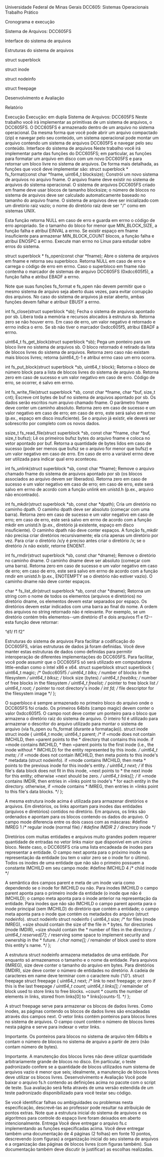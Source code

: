 Universidade Federal de Minas Gerais
DCC605: Sistemas Operacionais
Trabalho Prático

Cronograma e execução

Sistema de Arquivos: DCC605FS

Interface do sistema de arquivos

Estruturas do sistema de arquivos

struct superblock

struct inode

struct nodeinfo

struct freepage

Desenvolvimento e Avaliação

Relatório



Execução
Execução: em dupla
Sistema de Arquivos: DCC605FS
Neste trabalho você irá implementar as primitivas de um sistema de arquivos, o DCC605FS. O DCC605FS é armazenado dentro de um arquivo no sistema operacional. Da mesma forma que você pode abrir um arquivo compactado (zip) e navegar pelo seu conteúdo, um sistema operacional pode montar um arquivo contendo um sistema de arquivos DCC605FS e navegar pelo seu conteúdo.
Interface do sistema de arquivos
Neste trabalho você irá implementar parte das funções do DCC605FS; em particular, as funções para formatar um arquivo em disco com um novo DCC605FS e para retornar um bloco livre no sistema de arquivos. De forma mais detalhada, as funções que você deve implementar são:
struct superblock * fs_format(const char *fname, uint64_t blocksize);
Constrói um novo sistema de arquivos no arquivo fname. O arquivo fname deve existir no sistema de arquivos do sistema operacional. O sistema de arquivos DCC605FS criado em fname deve usar blocos de tamanho blocksize; o número de blocos no sistema de arquivos deve ser calculado automaticamente baseado no tamanho do arquivo fname. O sistema de arquivos deve ser inicializado com um diretório raiz vazio; o nome do diretório raiz deve ser "/" como em sistemas UNIX.

Esta função retorna NULL em caso de erro e guarda em errno o código de erro apropriado. Se o tamanho do bloco for menor que MIN_BLOCK_SIZE, a função falha e atribui EINVAL a errno. Se existir espaço em fname insuficiente para armazenar MIN_BLOCK_COUNT blocos, a função falha e atribui ENOSPC a errno. Execute man errno no Linux para estudar sobre erros do sistema.




struct superblock * fs_open(const char *fname);
Abre o sistema de arquivos em fname e retorna seu superbloco. Retorna NULL em caso de erro e carrega o código de erro em errno. Caso o superbloco em fname não contenha o marcador de sistemas de arquivo DCC605FS (0xdcc605f5), a função falha e atribui EBADF a errno.

Note que suas funções fs_format e fs_open não devem permitir que o mesmo sistema de arquivo seja aberto duas vezes, para evitar corrupção dos arquivos. No caso do sistema de arquivos já estar aberto, ambas funções devem falhar e atribuir EBUSY a errno.


int fs_close(struct superblock *sb);
Fecha o sistema de arquivos apontado por sb. Libera toda a memória e recursos alocados à estrutura sb. Retorna zero se não houver erro. Em caso de erro, um valor negativo é retornado e errno indica o erro. Se sb não tiver o marcador 0xdcc605f5, atribui EBADF a errno.


uint64_t fs_get_block(struct superblock *sb);
Pega um ponteiro para um bloco livre no sistema de arquivos sb. O bloco retornado é retirado da lista de blocos livres do sistema de arquivos. Retorna zero caso não existam mais blocos livres; retorna (uint64_t)-1 e atribui errno caso um erro ocorra.


int fs_put_block(struct superblock *sb, uint64_t block);
Retorna o bloco de número block para a lista de blocos livres do sistema de arquivo sb. Retorna zero em caso de sucesso e um valor negativo em caso de erro. Código de erro, se ocorrer, é salvo em errno.


int fs_write_file(struct superblock *sb, const char *fname, char *buf,
                  size_t cnt);
Escreve cnt bytes de buf no sistema de arquivos apontado por sb. Os dados serão escritos num arquivo chamado fname. O parâmetro fname deve conter um caminho absoluto. Retorna zero em caso de sucesso e um valor negativo em caso de erro; em caso de erro, este será salvo em errno (p.ex., espaço em disco insuficiente). Se o arquivo já existir, ele deverá ser sobrescrito por completo com os novos dados.




ssize_t fs_read_file(struct superblock *sb, const char *fname, char *buf,
                     size_t bufsz);
Lê os primeiros bufsz bytes do arquivo fname e coloca no vetor apontado por buf. Retorna a quantidade de bytes lidos em caso de sucesso (pode ser menos que bufsz se o arquivo for menor que bufsz) e um valor negativo em caso de erro. Em caso de erro a variável errno deve ser utilizada para indicar qual erro aconteceu.


int fs_unlink(struct superblock *sb, const char *fname);
Remove o arquivo chamado fname do sistema de arquivos apontado por sb (os blocos associados ao arquivo devem ser liberados). Retorna zero em caso de sucesso e um valor negativo em caso de erro; em caso de erro, este será salvo em errno de acordo com a função unlink em unistd.h (p.ex., arquivo não encontrado).


int fs_mkdir(struct superblock *sb, const char *dpath);
Cria um diretório no caminho dpath. O caminho dpath deve ser absoluto (começar com uma barra). Retorna zero em caso de sucesso e um valor negativo em caso de erro; em caso de erro, este será salvo em errno de acordo com a função mkdir em unistd.h (p.ex., diretório já existente, espaço em disco insuficiente). O caminho dpath não deve conter espaços. A função fs_mkdir não precisa criar diretórios recursivamente; ela cria apenas um diretório por vez. Para criar o diretório /x/y é preciso antes criar o diretório /x; se o diretório /x não existir, retorne ENOENT.


int fs_rmdir(struct superblock *sb, const char *dname);
Remove o diretório no caminho dname. O caminho dname deve ser absoluto (começar com uma barra). Retorna zero em caso de sucesso e um valor negativo em caso de erro; em caso de erro, este será salvo em errno de acordo com a função rmdir em unistd.h (p.ex., ENOTEMPTY se o diretório não estiver vazio). O caminho dname não deve conter espaços.


char * fs_list_dir(struct superblock *sb, const char *dname);
Retorna um string com o nome de todos os elementos (arquivos e diretórios) no diretório dname, os elementos devem estar separados por espaço. Os diretórios devem estar indicados com uma barra ao final do nome. A ordem dos arquivos no string retornado não é relevante. Por exemplo, se um diretório contém três elementos--um diretório d1 e dois arquivos f1 e f2--esta função deve retornar:

“d1/ f1 f2”

Estruturas do sistema de arquivos
Para facilitar a codificação do DCC605FS, várias estruturas de dados já foram definidas. Você deve manter estas estruturas de dados como definidas para permitir interoperação de diferentes implementações do DCC605FS. Para facilitar, você pode assumir que o DCC605FS só será utilizado em computadores little-endian como o Intel x86 e x64.
struct superblock
struct superblock {
	uint64_t magic; /* 0xdcc605f5 */
	uint64_t blks; /* number of blocks in the filesystem */
	uint64_t blksz; /* block size (bytes) */
	uint64_t freeblks; /* number of free blocks in the filesystem */
	uint64_t freelist; /* pointer to free block list */
	uint64_t root; /* pointer to root directory's inode */
	int fd; /* file descriptor for the filesystem image */
};


O superbloco é sempre armazenado no primeiro bloco do arquivo onde o DCC605FS foi criado. Os primeiros 64bits (campo magic) devem conter o valor 0xdcc605f5. O campo root deve conter um ponteiro para o bloco que armazena o diretório raiz do sistema de arquivo. O inteiro fd é utilizado para armazenar o descritor do arquivo utilizado para montar o sistema de arquivo (via fs_open ou fs_format (durante a formatação)).
struct inode
struct inode {
	uint64_t mode;
	uint64_t parent;
	/* if =mode does not contain IMCHILD, then =parent points to the
	 * directory that contains this inode.  if =mode contains IMCHILD,
	 * then =parent points to the first inode (i.e., the inode without
	 * IMCHILD) for the entity represented by this inode. */
	uint64_t meta;
	/* if =mode does not contain IMCHILD, then meta points to this inode's
	 * metadata (struct nodeinfo).  if =mode contains IMCHILD, then meta
	 * points to the previous inode for this inode's entity. */
	uint64_t next;
	/* if this file's data block does not fit in this inode, =next points to
	 * the next inode for this entity; otherwise =next should be zero. */
	uint64_t links[];
	/* if =mode contains IMDIR, then entries in =links point to inode's
	 * for each entity in the directory.  otherwise, if =mode contains
	 * IMREG, then entries in =links point to this file's data blocks. */
};


A mesma estrutura inode acima é utilizada para armazenar diretórios e arquivos. Em diretórios, os links apontam para inodes das entidades (arquivos e diretórios) contidos no diretório. Em arquivos, os links são ordenados e apontam para os blocos contendo os dados do arquivo. O campo mode diferencia entre os dois casos com as máscaras:
#define IMREG 1   /* regular inode (normal file) */
#define IMDIR 2   /* directory inode */


Diretórios com muitas entidades e arquivos muito grandes podem requerer quantidade de entradas no vetor links maior que disponível em um único bloco. Neste caso, o DCC605FS cria uma lista encadeada de inodes para representar a entidade. O campo next aponta para o próximo inode na representação da entidade (ou tem o valor zero se o inode for o último). Todos os inodes de uma entidade que não são o primeiro possuem a constante IMCHILD em seu campo mode:
#define IMCHILD 4 /* child inode */


A semântica dos campos parent e meta de um inode varia como dependendo se o inode for IMCHILD ou não. Para inodes IMCHILD o campo parent aponta para o primeiro inode da entidade (o inode que não é IMCHILD); o campo meta aponta para o inode anterior na representação da entidade. Para inodes que não são IMCHILD o campo parent aponta para o inode principal (sem IMCHILD) do diretório que contém a entidade; o campo meta aponta para o inode que contém os metadados do arquivo (struct nodeinfo).
struct nodeinfo
struct nodeinfo {
	uint64_t size;
	/* for files (mode IMREG), =size should contain the size of the file in 
	 * bytes.  for directories (mode IMDIR), =size should contain the
	 * number of files in the directory. */
	uint64_t reserved[7];
	/* reserving some space to implement security and ownership in the
	 * future. */
	char name[];
	/* remainder of block used to store this entity's name. */
};


A estrutura struct nodeinfo armazena metadados de uma entidade. Por enquanto só armazenamos o tamanho e o nome da entidade. Para arquivos (IMREG), size deve conter o tamanho do arquivo em bytes. Para diretórios (IMDIR), size deve conter o número de entidades no diretório. A cadeia de caracteres em name deve terminar com o caractere nulo (‘\0’).
struct freepage
struct freepage {
	uint64_t next;
	/* link to next freepage; or zero if this is the last freepage */
	uint64_t count;
	uint64_t links[];
	/* remainder of block used to store links to free blocks.  =count
	 * counts the number of elements in links, stored from links[0] to
	 * links[counts-1]. */
};


A struct freepage serve para armazenar os blocos de dados livres. Como inodes, as páginas contendo os blocos de dados livres são encadeadas através dos campos next. O vetor links contém ponteiros para blocos livres no sistema de arquivos. O campo count contém o número de blocos livres nesta página e serve para indexar o vetor links.

Importante. Os ponteiros para blocos no sistema de arquivo têm 64bits e contam o número de blocos no sistema de arquivo a partir de zero (não contam número de bytes).

Importante. A manutenção dos blocos livres não deve utilizar quantidade arbitrariamente grande de blocos no disco. Em particular, o teste padronizado confere se a quantidade de blocos utilizados num sistema de arquivos vazio é menor que seis; idealmente, a manutenção de blocos livres deve utilizar os blocos livres.
Desenvolvimento e Avaliação
Você pode baixar o arquivo fs.h contendo as definições acima no pacote com o script de teste. Sua avaliação será feita através de uma versão estendida de um teste padronizado disponibilizado para você testar seu código.

Se você identificar falhas ou ambiguidades ou problemas nesta especificação, descrevê-las ao professor pode resultar na atribuição de pontos extras. Note que a estrutura inicial do sistema de arquivos e os algoritmos para controle do espaço livre foram deixados em aberto intencionalmente.
Entrega
Você deve entregar o arquivo fs.c implementando as funções especificadas acima. Você deve entregar também uma documentação de 4 páginas (2 folhas) em fonte 10 pontos, descrevendo (com figuras) a organização inicial do seu sistema de arquivos e a organização das páginas de blocos livres (com figuras também). Sua documentação também deve discutir (e justificar) as escolhas realizadas.
